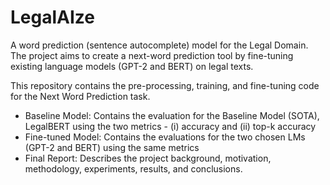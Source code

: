 # LegalAIze
A word prediction (sentence autocomplete) model for the Legal Domain. The project aims to create a next-word prediction tool by fine-tuning existing language models (GPT-2 and BERT) on legal texts.


This repository contains the pre-processing, training, and fine-tuning code for the Next Word Prediction task.

- Baseline Model: Contains the evaluation for the Baseline Model (SOTA), LegalBERT using the two metrics - (i) accuracy and (ii) top-k accuracy
- Fine-tuned Model: Contains the evaluations for the two chosen LMs (GPT-2 and BERT) using the same metrics
- Final Report: Describes the project background, motivation, methodology, experiments, results, and conclusions.
